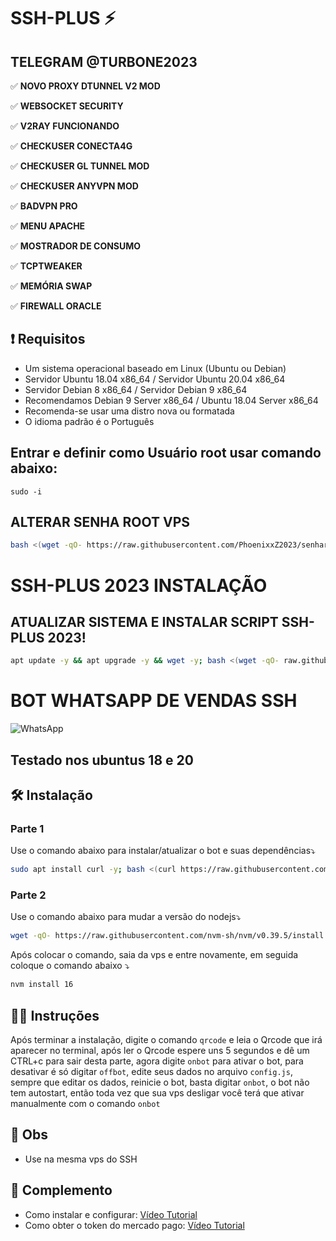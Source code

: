 
# SSH-PLUS ⚡

## TELEGRAM @TURBONE2023

✅ **NOVO PROXY DTUNNEL V2 MOD**

✅ **WEBSOCKET SECURITY**

✅ **V2RAY FUNCIONANDO**

✅ **CHECKUSER CONECTA4G**

✅ **CHECKUSER GL TUNNEL MOD**

✅ **CHECKUSER ANYVPN MOD**

✅ **BADVPN PRO**

✅ **MENU APACHE**

✅ **MOSTRADOR DE CONSUMO**

✅ **TCPTWEAKER**

✅ **MEMÓRIA SWAP**

✅ **FIREWALL ORACLE**

## :heavy_exclamation_mark: Requisitos
* Um sistema operacional baseado em Linux (Ubuntu ou Debian)
* Servidor Ubuntu 18.04 x86_64 / Servidor Ubuntu 20.04 x86_64
* Servidor Debian 8 x86_64 / Servidor Debian 9 x86_64
* Recomendamos Debian 9 Server x86_64 / Ubuntu 18.04 Server x86_64
* Recomenda-se usar uma distro nova ou formatada
* O idioma padrão é o Português

## Entrar e definir como Usuário root usar comando abaixo:
```
sudo -i
```

## ALTERAR SENHA ROOT VPS
```bash
bash <(wget -qO- https://raw.githubusercontent.com/PhoenixxZ2023/senharoot/main/senharoot.sh)
```

# SSH-PLUS 2023 INSTALAÇÃO

## ATUALIZAR SISTEMA E INSTALAR SCRIPT SSH-PLUS 2023!

```bash
apt update -y && apt upgrade -y && wget -y; bash <(wget -qO- raw.githubusercontent.com/PhoenixxZ2023/PLUS/main/ssh-plus)
```

# BOT WHATSAPP DE VENDAS SSH

![WhatsApp](https://github.com/PhoenixxZ2023/PLUS/assets/101994539/18f9664c-458e-4a0f-a27b-96e64587cba0)

## Testado nos ubuntus 18 e 20
## 🛠️ Instalação

### Parte 1
Use o comando abaixo para instalar/atualizar o bot e suas dependências⤵️
```bash
sudo apt install curl -y; bash <(curl https://raw.githubusercontent.com/PhoenixxZ2023/WaBot-VendasSSH/main/install.sh)
```

### Parte 2
Use o comando abaixo para mudar a versão do nodejs⤵️
```bash
wget -qO- https://raw.githubusercontent.com/nvm-sh/nvm/v0.39.5/install.sh | bash
```
Após colocar o comando, saia da vps e entre novamente, em seguida coloque o comando abaixo ⤵️
```bash
nvm install 16
```

## 👨‍🏫 Instruções
Após terminar a instalação, digite o comando `qrcode` e leia o Qrcode que irá aparecer no terminal, após ler o Qrcode espere uns 5 segundos e dê um CTRL+c para sair desta parte, agora digite `onbot` para ativar o bot, para desativar é só digitar `offbot`, edite seus dados no arquivo `config.js`, sempre que editar os dados, reinicie o bot, basta digitar `onbot`, o bot não tem autostart, então toda vez que sua vps desligar você terá que ativar manualmente com o comando `onbot`

## 📌 Obs
- Use na mesma vps do SSH

## 📝 Complemento
- Como instalar e configurar: [Vídeo Tutorial](https://youtu.be/0SiM7FX76xg?si=fAPo6nTQDWnBRBBK)
- Como obter o token do mercado pago: [Vídeo Tutorial](https://youtu.be/nA4gP6NcF_o?si=f0jfeelvjpJ87FXS)


